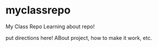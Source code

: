 # myclassrepo
My Class Repo
Learning about repo!

put directions here! ABout project, how to make it work, etc.